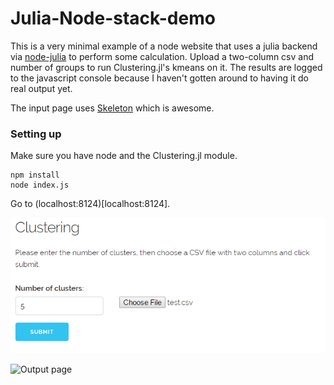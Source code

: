 # Julia-Node-stack-demo

This is a very minimal example of a node website that uses a julia backend via [node-julia](https://www.npmjs.com/package/node-julia) to perform some calculation.  Upload a two-column csv and number of groups to run Clustering.jl's kmeans on it.  The results are logged to the javascript console because I haven't gotten around to having it do real output yet.

The input page uses [Skeleton](http://getskeleton.com/) which is awesome.

### Setting up

Make sure you have node and the Clustering.jl module. 

    npm install 
    node index.js

Go to (localhost:8124)[localhost:8124].

![Input page](.\doc\input.png)
 
![Output page](.\doc\out.png)